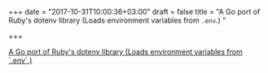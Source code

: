 +++
date = "2017-10-31T10:00:36+03:00"
draft = false
title = "A Go port of Ruby's dotenv library (Loads environment variables from `.env`.)  "

+++

<p><a href="https://github.com/joho/godotenv">A Go port of Ruby's dotenv library (Loads environment variables from `.env`.)  </a></p>
